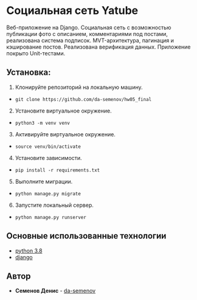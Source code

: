 # Социальная сеть Yatube
Веб-приложение на Django. Социальная сеть с возможностью публикации фото 
с описанием, комментариями под постами, реализована система подписок. 
MVT-архитектура, пагинация и кэширование постов. 
Реализована верификация данных.
Приложение покрыто Unit-тестами.

## Установка:
1. Клонируйте репозиторий на локальную машину.
- ``git clone https://github.com/da-semenov/hw05_final``
2. Установите виртуальное окружение.
- ``python3 -m venv venv``
3. Активируйте виртуальное окружение.
- ``source venv/bin/activate``
4. Установите зависимости.
- ``pip install -r requirements.txt``
5. Выполните миграции.
- ``python manage.py migrate``
6. Запустите локальный сервер.
- ``python manage.py runserver``

## Основные использованные технологии
* [python 3.8](https://www.python.org/)
* [django](https://www.djangoproject.com/)

## Автор

* **Семенов Денис** - [da-semenov](https://github.com/da-semenov)
